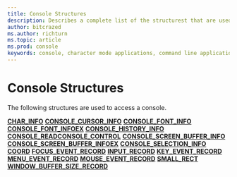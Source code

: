 ```yaml
---
title: Console Structures
description: Describes a complete list of the structurest that are used to access a console.
author: bitcrazed
ms.author: richturn
ms.topic: article
ms.prod: console
keywords: console, character mode applications, command line applications, terminal applications, console api
---
```


# Console Structures


The following structures are used to access a console.

[**CHAR\_INFO**](char-info-str.md)
[**CONSOLE\_CURSOR\_INFO**](console-cursor-info-str.md)
[**CONSOLE\_FONT\_INFO**](console-font-info-str.md)
[**CONSOLE\_FONT\_INFOEX**](console-font-infoex.md)
[**CONSOLE\_HISTORY\_INFO**](console-history-info.md)
[**CONSOLE\_READCONSOLE\_CONTROL**](console-readconsole-control.md)
[**CONSOLE\_SCREEN\_BUFFER\_INFO**](console-screen-buffer-info-str.md)
[**CONSOLE\_SCREEN\_BUFFER\_INFOEX**](console-screen-buffer-infoex.md)
[**CONSOLE\_SELECTION\_INFO**](console-selection-info-str.md)
[**COORD**](coord-str.md)
[**FOCUS\_EVENT\_RECORD**](focus-event-record-str.md)
[**INPUT\_RECORD**](input-record-str.md)
[**KEY\_EVENT\_RECORD**](key-event-record-str.md)
[**MENU\_EVENT\_RECORD**](menu-event-record-str.md)
[**MOUSE\_EVENT\_RECORD**](mouse-event-record-str.md)
[**SMALL\_RECT**](small-rect-str.md)
[**WINDOW\_BUFFER\_SIZE\_RECORD**](window-buffer-size-record-str.md)
 

 




